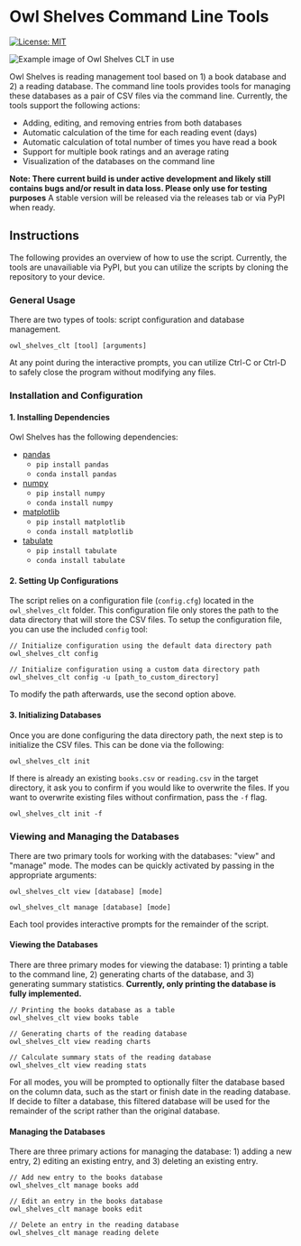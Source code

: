 # Owl Shelves Command Line Tools

[![License: MIT](https://img.shields.io/badge/License-MIT-yellow.svg)](https://opensource.org/licenses/MIT)

![Example image of Owl Shelves CLT in use](https://github.com/anthony-agbay/owl_shelves_clt/blob/main/img/owl-shelves-clt-example.png)

Owl Shelves is reading management tool based on 1) a book database and 2) a reading database. The command line tools provides tools for managing these databases as a pair of CSV files via the command line. Currently, the tools support the following actions:

- Adding, editing, and removing entries from both databases
- Automatic calculation of the time for each reading event (days)
- Automatic calculation of total number of times you have read a book
- Support for multiple book ratings and an average rating
- Visualization of the databases on the command line

**Note: There current build is under active development and likely still contains bugs and/or result in data loss. Please only use for testing purposes** A stable version will be released via the releases tab or via PyPI when ready.

## Instructions

The following provides an overview of how to use the script. Currently, the tools are unavailiable via PyPI, but you can utilize the scripts by cloning the repository to your device.

### General Usage

There are two types of tools: script configuration and database management.

```console
owl_shelves_clt [tool] [arguments]
```

At any point during the interactive prompts, you can utilize Ctrl-C or Ctrl-D to safely close the program without modifying any files.

### Installation and Configuration

#### 1. Installing Dependencies

Owl Shelves has the following dependencies:

- [pandas](https://pandas.pydata.org)
    - `pip install pandas`
    - `conda install pandas`
- [numpy](https://numpy.org/)
    - `pip install numpy`
    - `conda install numpy`
- [matplotlib](https://matplotlib.org/stable/index.html)
    - `pip install matplotlib`
    - `conda install matplotlib`
- [tabulate](https://pypi.org/project/tabulate/)
    - `pip install tabulate`
    - `conda install tabulate`

#### 2. Setting Up Configurations

The script relies on a configuration file (`config.cfg`) located in the `owl_shelves_clt` folder. This configuration file only stores the path to the data directory that will store the CSV files. To setup the configuration file, you can use the included `config` tool:

```console
// Initialize configuration using the default data directory path
owl_shelves_clt config

// Initialize configuration using a custom data directory path
owl_shelves_clt config -u [path_to_custom_directory]
```

To modify the path afterwards, use the second option above.

#### 3. Initializing Databases

Once you are done configuring the data directory path, the next step is to initialize the CSV files. This can be done via the following:

```console
owl_shelves_clt init
```

If there is already an existing `books.csv` or `reading.csv` in the target directory, it ask you to confirm if you would like to overwrite the files. If you want to overwrite existing files without confirmation, pass the `-f` flag.

```console
owl_shelves_clt init -f
```

### Viewing and Managing the Databases

There are two primary tools for working with the databases: "view" and "manage" mode. The modes can be quickly activated by passing in the appropriate arguments:

```console
owl_shelves_clt view [database] [mode]

owl_shelves_clt manage [database] [mode]
```

Each tool provides interactive prompts for the remainder of the script.

#### Viewing the Databases

There are three primary modes for viewing the database: 1) printing a table to the command line, 2) generating charts of the database, and 3) generating summary statistics. **Currently, only printing the database is fully implemented.**

```console
// Printing the books database as a table
owl_shelves_clt view books table

// Generating charts of the reading database
owl_shelves_clt view reading charts

// Calculate summary stats of the reading database
owl_shelves_clt view reading stats
```

For all modes, you will be prompted to optionally filter the database based on the column data, such as the start or finish date in the reading database. If decide to filter a database, this filtered database will be used for the remainder of the script rather than the original database.

#### Managing the Databases

There are three primary actions for managing the database: 1) adding a new entry, 2) editing an existing entry, and 3) deleting an existing entry.

```console
// Add new entry to the books database
owl_shelves_clt manage books add

// Edit an entry in the books database
owl_shelves_clt manage books edit

// Delete an entry in the reading database
owl_shelves_clt manage reading delete

